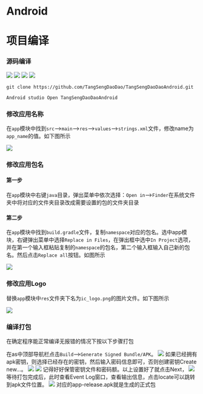 # Android


# 项目编译


### 源码编译
![](https://img.shields.io/badge/platform-android-blue.svg)  ![](https://img.shields.io/badge/compileSdkVersion-33-blue.svg) ![](https://img.shields.io/badge/minSdkVersion-23-blue.svg) ![](https://img.shields.io/hexpm/l/plug.svg)

```shell
git clone https://github.com/TangSengDaoDao/TangSengDaoDaoAndroid.git

Android studio Open TangSengDaoDaoAndroid 
```

### 修改应用名称
在`app`模块中找到`src`-->`main`-->`res`-->`values`-->`strings.xml`文件，修改name为`app_name`的值。如下图所示

![](./update_app_name.png)

### 修改应用包名
#### 第一步
在`app`模块中右键`java`目录，弹出菜单中依次选择：`Open in`-->`Finder`在系统文件夹中将对应的文件夹目录改成需要设置的包的文件夹目录
#### 第二步

在`app`模块中找到`build.gradle`文件，复制`namespace`对应的包名。选中app模块，右键弹出菜单中选择`Replace in Files`，在弹出框中选中`In Project`选项，并在第一个输入框粘贴复制的`namespace`的包名，第二个输入框输入自己新的包名。然后点击`Replace all`按钮。如图所示

![](./update_app_pk.png)

### 修改应用Logo
替换`app`模块中`res`文件夹下名为`ic_logo.png`的图片文件。如下图所示

![](./update_app_logo.png)

### 编译打包
在确定程序能正常编译无报错的情况下按以下步骤打包

在as中顶部导航栏点击`Build`-->`Generate Signed Bundle/APK`。
![](./create_apk_1.png)
如果已经拥有apk密钥，则选择已经存在的密钥，然后输入密码信息即可，否则创建密钥Create new…。
![](./create_apk_2.png)
![](./create_apk_3.png)
记得好好保管密钥文件和密码额。以上设置好了就点击Next，
![](./create_apk_4.png)
等待打包完成后，此时查看Event Log窗口，查看输出信息，点击locate可以跳转到apk文件位置。
![](./create_apk_5.png)
对应的app-release.apk就是生成的正式包